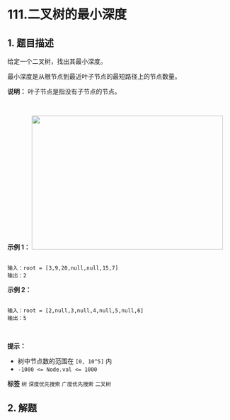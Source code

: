 # 111.二叉树的最小深度

## 1. 题目描述

给定一个二叉树，找出其最小深度。

最小深度是从根节点到最近叶子节点的最短路径上的节点数量。

 **说明：** 叶子节点是指没有子节点的节点。

 

 **示例 1：** 
<img alt="" src="https://assets.leetcode.com/uploads/2020/10/12/ex_depth.jpg" style="width: 432px; height: 302px;" />
```

输入：root = [3,9,20,null,null,15,7]
输出：2

```
 **示例 2：** 

```

输入：root = [2,null,3,null,4,null,5,null,6]
输出：5

```
 

 **提示：** 
- 树中节点数的范围在 `[0, 10^5]` 内
-  `-1000 <= Node.val <= 1000` 
 
**标签**
`树` `深度优先搜索` `广度优先搜索` `二叉树` 


## 2. 解题


